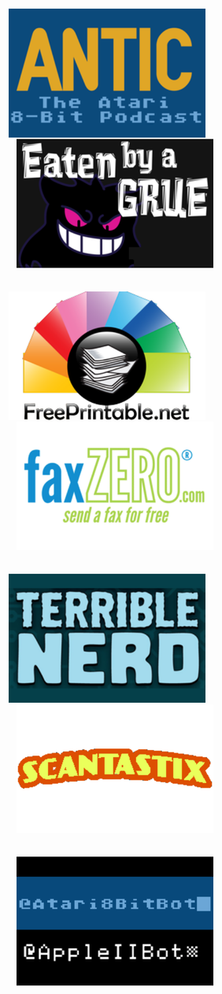 

<div align = center>

[<img
    src = 'Resources/ANTIC.png'
    width = 400
/>][ANTIC]       
[<img
    src = 'Resources/Grue.png'
    width = 400
/>][Grue]

<br>

[<img
    src = 'Resources/Free%20Printable.png'
    width = 400
/>][Printable]       
[<img
    src = 'Resources/Fax%20Zero.png'
    width = 400
/>][Fax]

<br>

[<img
    src = 'Resources/Terrible%20Nerd.png'
    width = 400
/>][Nerd]       
[<img
    src = 'Resources/Scantastix.png'
    width = 400
/>][Scan]

<br>

[<img
    src = 'Resources/Bot.png'
    width = 400
/>][Bot]

</div>

<br>



<!----------------------------------------------------------------------------->

[Printable]: https://www.freeprintable.net/
[ANTIC]: http://www.ataripodcast.com/
[Scan]: https://twitter.com/textfiles/status/1281674935451222016?s=20
[Grue]: http://monsterfeet.com/grue/
[Nerd]: http://amzn.to/2jH1wK5
[Bot]: https://atari8bitbot.com/
[Fax]: https://faxzero.com/

[YouTube]: https://www.youtube.com/c/KaySavetz
[Archive]: https://archive.org/details/@savetz
[Patreon]: https://www.patreon.com/savetz
[Twitter]: https://twitter.com/kaysavetz


<!---------------------------------[ Buttons ]--------------------------------->

[Button Icon]: https://img.shields.io/badge/Installation-EF2D5E?style=for-the-badge&logoColor=white&logo=DocuSign